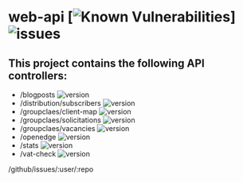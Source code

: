 # web-api [![Known Vulnerabilities](https://img.shields.io/snyk/vulnerabilities/github/groupclaes/web-api)] ![issues](https://img.shields.io/github/issues-raw/groupclaes/web-api)

## This project contains the following API controllers:
- /blogposts ![version](https://img.shields.io/badge/version-1.0.1-success)
- /distribution/subscribers ![version](https://img.shields.io/badge/version-1.0.0-success)
- /groupclaes/client-map ![version](https://img.shields.io/badge/version-1.0.0-success)
- /groupclaes/solicitations ![version](https://img.shields.io/badge/version-1.0.0-success)
- /groupclaes/vacancies ![version](https://img.shields.io/badge/version-1.0.0-success)
- /openedge ![version](https://img.shields.io/badge/version-1.0.0-success)
- /stats ![version](https://img.shields.io/badge/version-1.0.0-success)
- /vat-check ![version](https://img.shields.io/badge/version-1.0.0-success)

/github/issues/:user/:repo

